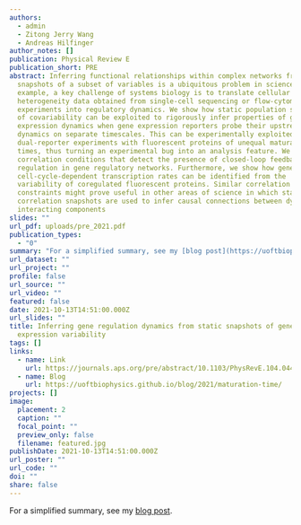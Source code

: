 ```yaml
---
authors:
  - admin
  - Zitong Jerry Wang
  - Andreas Hilfinger
author_notes: []
publication: Physical Review E
publication_short: PRE
abstract: Inferring functional relationships within complex networks from static
  snapshots of a subset of variables is a ubiquitous problem in science. For
  example, a key challenge of systems biology is to translate cellular
  heterogeneity data obtained from single-cell sequencing or flow-cytometry
  experiments into regulatory dynamics. We show how static population snapshots
  of covariability can be exploited to rigorously infer properties of gene
  expression dynamics when gene expression reporters probe their upstream
  dynamics on separate timescales. This can be experimentally exploited in
  dual-reporter experiments with fluorescent proteins of unequal maturation
  times, thus turning an experimental bug into an analysis feature. We derive
  correlation conditions that detect the presence of closed-loop feedback
  regulation in gene regulatory networks. Furthermore, we show how genes with
  cell-cycle-dependent transcription rates can be identified from the
  variability of coregulated fluorescent proteins. Similar correlation
  constraints might prove useful in other areas of science in which static
  correlation snapshots are used to infer causal connections between dynamically
  interacting components
slides: ""
url_pdf: uploads/pre_2021.pdf
publication_types:
  - "0"
summary: "For a simplified summary, see my [blog post](https://uoftbiophysics.github.io/blog/2021/maturation-time/)."
url_dataset: ""
url_project: ""
profile: false
url_source: ""
url_video: ""
featured: false
date: 2021-10-13T14:51:00.000Z
url_slides: ""
title: Inferring gene regulation dynamics from static snapshots of gene
  expression variability
tags: []
links:
  - name: Link
    url: https://journals.aps.org/pre/abstract/10.1103/PhysRevE.104.044406
  - name: Blog
    url: https://uoftbiophysics.github.io/blog/2021/maturation-time/
projects: []
image:
  placement: 2
  caption: ""
  focal_point: ""
  preview_only: false
  filename: featured.jpg
publishDate: 2021-10-13T14:51:00.000Z
url_poster: ""
url_code: ""
doi: ""
share: false
---
```

For a simplified summary, see my [blog post](https://uoftbiophysics.github.io/blog/2021/maturation-time/).
